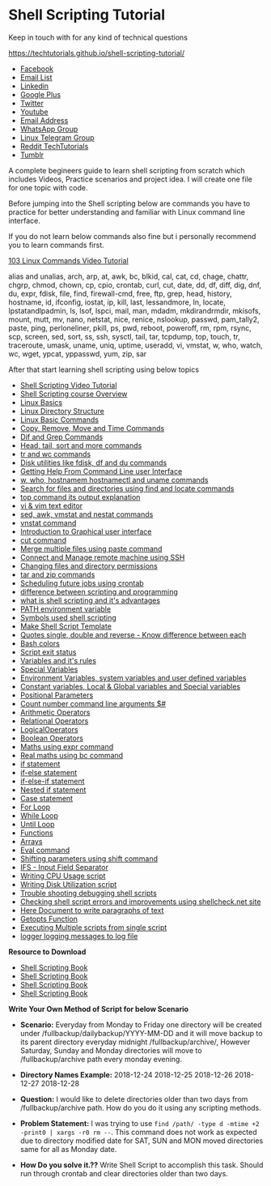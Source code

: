 # Shell Scripting Tutorial

Keep in touch with for any kind of technical questions 

https://techtutorials.github.io/shell-scripting-tutorial/

* [Facebook](https://www.facebook.com/Linuxarkit/)
* [Email List](https://feedburner.google.com/fb/a/mailverify?uri=arkit)
* [Linkedin](https://in.linkedin.com/in/ravi-kumar-94530121)
* [Google Plus](https://plus.google.com/u/0/+RedhatEnterpriseLinuxStepbyStepGuide/posts)
* [Twitter](https://twitter.com/aravikumar48)
* [Youtube](https://www.youtube.com/Techarkit?sub_confirmation=1)
* [Email Address](aravikumar48@gmail.com)
* [WhatsApp Group](http://bit.ly/wappg)
* [Linux Telegram Group](http://bit.ly/linux-telegram)
* [Reddit TechTutorials](http://bit.ly/redditark)
* [Tumblr](https://www.tumblr.com/blog/aravikumar48)

A complete begineers guide to learn shell scripting from scratch which includes Videos, Practice scenarios and project idea. I will create one file for one topic with code.

Before jumping into the Shell scripting below are commands you have to practice for better understanding and familiar with Linux command line interface. 

If you do not learn below commands also fine but i personally recommend you to learn commands first.

[103 Linux Commands Video Tutorial](https://www.youtube.com/watch?v=VG-MMju9RhQ&list=PLHyfPDPl-JDX_dfDEpsvglu4x3h1RjPkz)

alias and unalias, arch, arp, at, awk, bc, blkid, cal, cat, cd, chage, chattr, chgrp, chmod, chown, cp, cpio, crontab, curl, cut, date, dd, df, diff, dig, dnf, du, expr, fdisk, file, find, firewall-cmd, free, ftp, grep, head, history, hostname, id, ifconfig, iostat, ip, kill, last, lessandmore, ln, locate, lpstatandlpadmin, ls, lsof, lspci, mail, man, mdadm, mkdirandrmdir, mkisofs, mount, mutt, mv, nano, netstat, nice, renice, nslookup, passwd, pam_tally2, paste, ping, perloneliner, pkill, ps, pwd, reboot, poweroff, rm, rpm, rsync, scp, screen, sed, sort, ss, ssh, sysctl, tail, tar, tcpdump, top, touch, tr, traceroute, umask, uname, uniq, uptime, useradd, vi, vmstat, w, who, watch, wc, wget, ypcat, yppasswd, yum, zip, sar

After that start learning shell scripting using below topics

- [Shell Scripting Video Tutorial](https://www.youtube.com/watch?v=7GNUzvjS_mE&list=PL8cE5Nxf6M6b8qW7CSMsdKbEsPdG9pWfu)
- [Shell Scripting course Overview](https://www.youtube.com/watch?v=7GNUzvjS_mE)
- [Linux Basics](https://www.youtube.com/watch?v=IFvMor-0eFM)
- [Linux Directory Structure](https://www.youtube.com/watch?v=rVxpe1_lNFE)
- [Linux Basic Commands](https://www.youtube.com/watch?v=yYC8aaQ3eZA)
- [Copy, Remove, Move and Time Commands](https://www.youtube.com/watch?v=G7XFreQkDB8)
- [Dif and Grep Commands](https://www.youtube.com/watch?v=RwcQ6JzTsmA)
- [Head, tail, sort and more commands](https://www.youtube.com/watch?v=OgV3qrPQulU)
- [tr and wc commands](https://www.youtube.com/watch?v=d40a5zFa8yI)
- [Disk utilities like fdisk, df and du commands](https://www.youtube.com/watch?v=vx1WZepOmKg)
- [Getting Help From Command Line user Interface](https://www.youtube.com/watch?v=GcYu-0IIJas)
- [w, who, hostnamem hostnamectl and uname commands](https://www.youtube.com/watch?v=7shAr5lp_Wc)
- [Search for files and directories using find and locate commands](https://www.youtube.com/watch?v=Rd6e-OrsHpo)
- [top command its output explanation](https://www.youtube.com/watch?v=UQ7rr4_47YY)
- [vi & vim text editor](https://www.youtube.com/watch?v=K3SUrcJ740Y)
- [sed, awk, vmstat and nestat commands](https://www.youtube.com/watch?v=4hJorSKg9E0)
- [vnstat command](https://www.youtube.com/watch?v=KlpE2Ok6Bxo)
- [Introduction to Graphical user interface](https://www.youtube.com/watch?v=Yck_xhz9ku0)
- [cut command](https://www.youtube.com/watch?v=kBZNJdw7RQQ)
- [Merge multiple files using paste command](https://www.youtube.com/watch?v=_Efd6PxhNq4)
- [Connect and Manage remote machine using SSH](https://www.youtube.com/watch?v=Dp9J7aktYDs)
- [Changing files and directory permissions](https://www.youtube.com/watch?v=NNAxqSyTsUI)
- [tar and zip commands](https://www.youtube.com/watch?v=lVQppyhgERA)
- [Scheduling future jobs using crontab](https://www.youtube.com/watch?v=OOOabNTnSwY)
- [difference between scripting and programming](https://www.youtube.com/watch?v=5UuTNosxNgI)
- [what is shell scripting and it's advantages](https://www.youtube.com/watch?v=m2DvuF_S4Ac)
- [PATH environment variable](https://www.youtube.com/watch?v=4TZyWegxzGY)
- [Symbols used shell scripting](https://www.youtube.com/watch?v=L8IxV7bvBHU)
- [Make Shell Script Template](https://www.youtube.com/watch?v=7KEQJ7jtkTg)
- [Quotes single, double and reverse - Know difference between each](https://www.youtube.com/watch?v=9_fhRI-dos4)
- [Bash colors](https://arkit.co.in/coloring-style-text-shell-scripting/)
- [Script exit status](https://arkit.co.in/shell-scripting-exit-status-shell-scripting-return-codes/)
- [Variables and it's rules](https://www.youtube.com/watch?v=839s_OtTqDA)
- [Special Variables](https://www.youtube.com/watch?v=PfxzX4XNYRE)
- [Environment Variables, system variables and user defined variables](https://www.youtube.com/watch?v=PfxzX4XNYRE)
- [Constant variables, Local & Global variables and Special variables](https://www.youtube.com/watch?v=839s_OtTqDA)
- [Positional Parameters](https://www.youtube.com/watch?v=PfxzX4XNYRE)
- [Count number command line arguments $#](https://www.youtube.com/watch?v=YizjrX9ph10)
- [Arithmetic Operators](https://www.youtube.com/watch?v=qxNQ_D8txPo)
- [Relational Operators](https://www.youtube.com/watch?v=U-u1wx5VeTU)
- [LogicalOperators](https://www.youtube.com/watch?v=m_F1FTKdUU4)
- [Boolean Operators](https://www.youtube.com/watch?v=U-u1wx5VeTU)
- [Maths using expr command](https://www.youtube.com/watch?v=qxNQ_D8txPo)
- [Real maths using bc command](https://www.youtube.com/watch?v=qxNQ_D8txPo)
- [if statement](https://www.youtube.com/watch?v=gncu9vzmILw)
- [if-else statement](https://www.youtube.com/watch?v=nDhbOeEQeNY)
- [if-else-if statement](https://www.youtube.com/watch?v=UJET-9cmaqU)
- [Nested if statement](https://www.youtube.com/watch?v=Kd1SJFnmj9k)
- [Case statement](https://www.youtube.com/watch?v=JJ7mAPU0KhI)
- [For Loop](https://www.youtube.com/watch?v=1fnAUUS4qg0)
- [While Loop](https://www.youtube.com/watch?v=nBMuVIRGpwY)
- [Until Loop](https://www.youtube.com/watch?v=zdk795qFgWk)
- [Functions](https://www.youtube.com/watch?v=jXv1otUXMG4)
- [Arrays](https://www.youtube.com/watch?v=2Fetj2V6rrM)
- [Eval command](https://www.youtube.com/watch?v=AjqBRGwLmLc&list=PL8cE5Nxf6M6b8qW7CSMsdKbEsPdG9pWfu&index=57&t=0s)
- [Shifting parameters using shift command](https://www.youtube.com/watch?v=48j0kxOFKZE)
- [IFS - Input Field Separator](https://www.youtube.com/watch?v=so8IRuhWjEM)
- [Writing CPU Usage script](https://www.youtube.com/watch?v=NQx43bY4lNo)
- [Writing Disk Utilization script](https://www.youtube.com/watch?v=yXhdDV13nrA)
- [Trouble shooting debugging shell scripts](https://www.youtube.com/watch?v=kgj-4_gmvi4)
- [Checking shell script errors and improvements using shellcheck.net site](https://www.youtube.com/watch?v=kgj-4_gmvi4)
- [Here Document to write paragraphs of text](https://www.youtube.com/watch?v=r9lb0ZxGFqE)
- [Getopts Function](https://www.youtube.com/watch?v=j-lEoC0DWI8)
- [Executing Multiple scripts from single script](https://youtu.be/hs-FK681D50)
- [logger logging messages to log file](https://youtu.be/_kMXvtn1RRQ)

**Resource to Download**

- [Shell Scripting Book](https://arkit-in.tradepub.com/free/w_wile48/)
- [Shell Scripting Book](https://arkit-in.tradepub.com/free/w_pack42/)
- [Shell Scripting Book](https://arkit-in.tradepub.com/free/w_advb01/)
- [Shell Scripting Book](https://arkit-in.tradepub.com/free/w_wile54/)

**Write Your Own Method of Script for below Scenario**

- **Scenario:** Everyday from Monday to Friday one directory will be created under /fullbackup/dailybackup/YYYY-MM-DD and it will move backup to its parent directory everyday midnight /fullbackup/archive/, However Saturday, Sunday and Monday directories will move to /fullbackup/archive path every monday evening.

- **Directory Names Example:** 2018-12-24 2018-12-25 2018-12-26 2018-12-27 2018-12-28

- **Question:** I would like to delete directories older than two days from /fullbackup/archive path. How do you do it using any scripting methods.

- **Problem Statement:** I was trying to use ```find /path/ -type d -mtime +2 -print0 | xargs -r0 rm --```. This command does not work as expected due to directory modified date for SAT, SUN and MON moved directories same for all as Monday date.

- **How Do you solve it.??** Write Shell Script to accomplish this task. Should run through crontab and clear directories older than two days.
